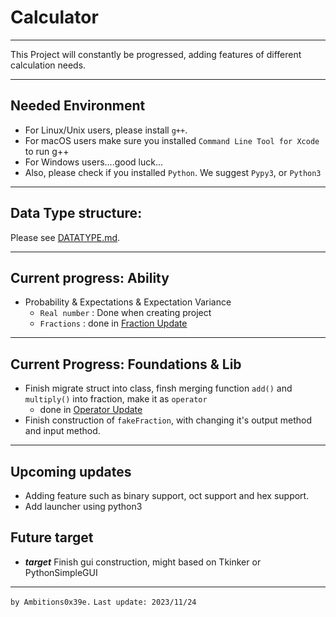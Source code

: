 # Calculator
---
This Project will constantly be progressed, adding features of different calculation needs.

---
## Needed Environment
- For Linux/Unix users, please install `g++`.
- For macOS users make sure you installed `Command Line Tool for Xcode` to run g++
- For Windows users....good luck...
- Also, please check if you installed `Python`.
We suggest `Pypy3`, or `Python3`

---
## Data Type structure: 

Please see <a href="DATATYPE.md">DATATYPE.md</a>.

---
## Current progress: Ability
- Probability & Expectations & Expectation Variance
  - `Real number` : Done when creating project
  - `Fractions` : done in <a href="https://github.com/Ambitions0x39e/calc/pull/5">Fraction Update</a>

---
## Current Progress: Foundations & Lib
- Finish migrate struct into class, finsh merging function `add()` and `multiply()` into fraction, make it as `operator`
  - done in <a href="https://github.com/Ambitions0x39e/calc/pull/10">Operator Update</a>
- Finish construction of `fakeFraction`, with changing it's output method and input method. 

---
## Upcoming updates
- Adding feature such as binary support, oct support and hex support.
- Add launcher using python3 

## Future target
- ***target*** Finish gui construction, might based on Tkinker or PythonSimpleGUI
---
`by Ambitions0x39e.`
`Last update: 2023/11/24` 

